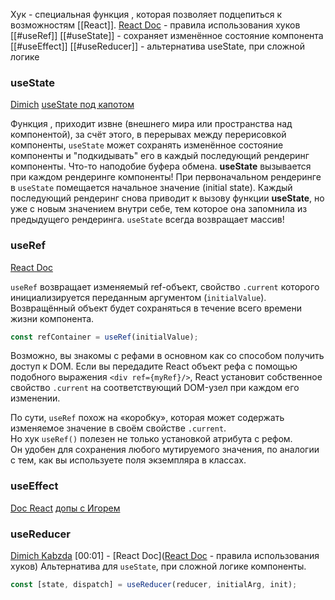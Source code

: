Хук - специальная функция , которая позволяет подцепиться к возможностям [[React]]. 
[React Doc](https://ru.reactjs.org/docs/hooks-rules.html) - правила использования хуков
[[#useRef]]
[[#useState]] - сохраняет изменённое состояние компонента
[[#useEffect]]
[[#useReducer]] - альтернатива useState, при сложной логике

### useState
[Dimich](https://www.youtube.com/watch?v=XYDfAKQLchk&ab_channel=IT-KAMASUTRA)
[useState под капотом](https://youtu.be/xRe0hbu6qJw)

Функция , приходит извне (внешнего мира или пространства над компонентой), за счёт этого, в перерывах между перерисовкой компоненты, `useState` может сохранять изменённое состояние компоненты и  "подкидывать" его в каждый последующий рендеринг компоненты.
Что-то наподобие буфера обмена.
<b> useState</b> вызывается при каждом рендеринге компоненты!
При первоначальном рендеринге в `useState` помещается начальное значение (initial state). Каждый последующий рендеринг снова приводит к вызову функции <b> useState</b>, но уже с новым значением внутри себе, тем которое она запомнила из предыдущего рендеринга.
`useState` всегда возвращает массив!

### useRef
[React Doc](https://ru.reactjs.org/docs/hooks-reference.html#useref)

`useRef` возвращает изменяемый ref-объект, свойство `.current` которого инициализируется переданным аргументом (`initialValue`). Возвращённый объект будет сохраняться в течение всего времени жизни компонента.
```ts
const refContainer = useRef(initialValue);
```
Возможно, вы знакомы с рефами в основном как со способом получить доступ к DOM. Если вы передадите React объект рефа с помощью подобного выражения `<div ref={myRef}/>`, React установит собственное свойство `.current` на соответствующий DOM-узел при каждом его изменении.

По сути, `useRef` похож на «коробку», которая может содержать изменяемое значение в своём свойстве `.current`.
Но хук `useRef()` полезен не только установкой атрибута с рефом. Он удобен для сохранения любого мутируемого значения, по аналогии с тем, как вы используете поля экземпляра в классах.

### useEffect
[Doc React](https://ru.reactjs.org/docs/hooks-reference.html#useeffect)
[допы с Игорем](https://youtu.be/e2BXRoKARgE?list=PLbLBXDhswD1fUmzCrmp372o9fmOWkxbQK)

### useReducer
[Dimich Kabzda](https://samurai.it-incubator.ru/pc/video-content/watch/60b51cf0f084890015872de8)
[00:01] - 
[React Doc]([React Doc](https://ru.reactjs.org/docs/hooks-rules.html) - правила использования хуков)
Альтернатива для `useState`, при сложной логике компоненты.
```ts
const [state, dispatch] = useReducer(reducer, initialArg, init);
```



